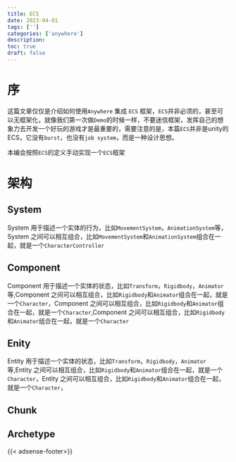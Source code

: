 ```yaml
---
title: ECS
date: 2023-04-01
tags: ['']
categories: ['anywhere']
description: 
toc: true
draft: false
---
```




# 序

这篇文章仅仅是介绍如何使用`Anywhere` 集成 `ECS` 框架，`ECS`并非必须的，甚至可以无框架化，就像我们第一次做`Demo`的时候一样，不要迷信框架，发挥自己的想象力去开发一个好玩的游戏才是最重要的，需要注意的是，本篇`ECS`并非是unity的ECS，它没有`burst`，也没有`job system`，而是一种设计思想。

本编会按照`ECS`的定义手动实现一个`ECS`框架



# 架构

## System

System 用于描述一个实体的行为，比如`MovementSystem`，`AnimationSystem`等，System 之间可以相互组合，比如`MovementSystem`和`AnimationSystem`组合在一起，就是一个`CharacterController`

## Component

Component 用于描述一个实体的状态，比如`Transform`，`Rigidbody`，`Animator`等,Component 之间可以相互组合，比如`Rigidbody`和`Animator`组合在一起，就是一个`Character`，Component 之间可以相互组合，比如`Rigidbody`和`Animator`组合在一起，就是一个`Character`,Component 之间可以相互组合，比如`Rigidbody`和`Animator`组合在一起，就是一个`Character`


## Enity

Entity 用于描述一个实体的状态，比如`Transform`，`Rigidbody`，`Animator`等,Entity 之间可以相互组合，比如`Rigidbody`和`Animator`组合在一起，就是一个`Character`，Entity 之间可以相互组合，比如`Rigidbody`和`Animator`组合在一起，就是一个`Character`，


## Chunk


## Archetype


{{< adsense-footer>}}

